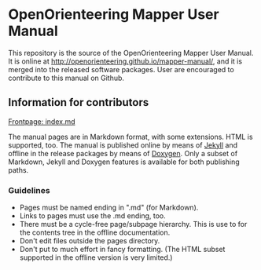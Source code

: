# OpenOrienteering Mapper User Manual

This repository is the source of the OpenOrienteering Mapper User Manual.
It is online at http://openorienteering.github.io/mapper-manual/, and
it is merged into the released software packages.
User are encouraged to contribute to this manual on Github.

## Information for contributors

[Frontpage: index.md](https://github.com/OpenOrienteering/mapper-manual/blob/gh-pages/pages/index.md)

The manual pages are in Markdown format, with some extensions.
HTML is supported, too.
The manual is published online by means of [Jekyll](http://jekyllrb.com/)
and offline in the release packages by means of
[Doxygen](http://www.stack.nl/~dimitri/doxygen/).
Only a subset of Markdown, Jekyll and Doxygen features is available for both
publishing paths.

### Guidelines

 - Pages must be named ending in ".md" (for Markdown).
 - Links to pages must use the .md ending, too.
 - There must be a cycle-free page/subpage hierarchy. This is use to for the
   contents tree in the offline documentation.
 - Don't edit files outside the pages directory.
 - Don't put to much effort in fancy formatting. (The HTML subset supported in
   the offline version is very limited.)
